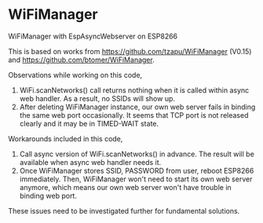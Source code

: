 # WiFiManager

WiFiManager with EspAsyncWebserver on ESP8266

This is based on works from https://github.com/tzapu/WiFiManager (V0.15) and https://github.com/btomer/WiFiManager.

Observations while working on this code,

1. WiFi.scanNetworks() call returns nothing when it is called within async web handler. As a result, no SSIDs will show up.
2. After deleting WiFiManager instance, our own web server fails in binding the same web port occasionally. It seems that TCP port is not released clearly and it may be in TIMED-WAIT state.

Workarounds included in this code,

1. Call async version of WiFi.scanNetworks() in advance. The result will be available when async web handler needs it.
2. Once WiFiManager stores SSID, PASSWORD from user, reboot ESP8266 immediately. Then, WiFiManager won't need to start its own web server anymore, which means our own web server won't have trouble in binding web port.

These issues need to be investigated further for fundamental solutions.